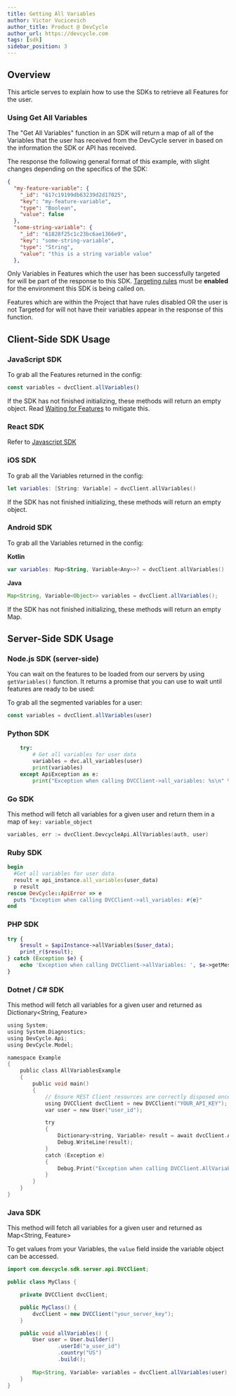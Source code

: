 ```yaml
---
title: Getting All Variables
author: Victor Vucicevich
author_title: Product @ DevCycle
author_url: https://devcycle.com
tags: [sdk]
sidebar_position: 3
---
```


## Overview

This article serves to explain how to use the SDKs to retrieve all Features for the user. 

### Using Get All Variables

The "Get All Variables" function in an SDK will return a map of all of the Variables that the user has received from the DevCycle server in based on the information the SDK or API has received. 

The response the following general format of this example, with slight changes depending on the specifics of the SDK:

```json
{
  "my-feature-variable": {
    "_id": "617c19199db63239d2d17025",
    "key": "my-feature-variable",
    "type": "Boolean",
    "value": false
  },
  "some-string-variable": {
    "_id": "61828f25c1c23bc6ae1366e9",
    "key": "some-string-variable",
    "type": "String",
    "value": "this is a string variable value"
  },
```

Only Variables in Features which the user has been successfully targeted for will be part of the response to this SDK. [Targeting rules](/docs/home/feature-management/features-and-variables/targeting-users) must be **enabled** for the environment this SDK is being called on.  

Features which are within the Project that have rules disabled OR the user is not Targeted for will not have their variables appear in the response of this function. 

## Client-Side SDK Usage

### **JavaScript SDK**

To grab all the Features returned in the config:

```js
const variables = dvcClient.allVariables()
```

If the SDK has not finished initializing, these methods will return an empty object. Read [Waiting for Features](/docs/sdk/client-side-sdks/javascript#waiting-for-features) to mitigate this.

### **React SDK**

Refer to [Javascript SDK](#javascript-sdk)

### **iOS SDK**

To grab all the Variables returned in the config:

```swift
let variables: [String: Variable] = dvcClient.allVariables()
```

If the SDK has not finished initializing, these methods will return an empty object.

### **Android SDK**

To grab all the Variables returned in the config:

**Kotlin**

```kotlin
var variables: Map<String, Variable<Any>>? = dvcClient.allVariables()
```

**Java**

```java
Map<String, Variable<Object>> variables = dvcClient.allVariables();
```

If the SDK has not finished initializing, these methods will return an empty Map.


## Server-Side SDK Usage

### **Node.js SDK (server-side)**

You can wait on the features to be loaded from our servers by using `getVariables()` function. It returns a promise that you can use to wait until features are ready to be used:

To grab all the segmented variables for a user:

```javascript
const variables = dvcClient.allVariables(user)
```


### **Python SDK**

```python
    try:
        # Get all variables for user data
        variables = dvc.all_variables(user)
        print(variables)
    except ApiException as e:
        print("Exception when calling DVCClient->all_variables: %s\n" % e)
```

### **Go SDK**

This method will fetch all variables for a given user and return them in a map of `key: variable_object`

```go
variables, err := dvcClient.DevcycleApi.AllVariables(auth, user)
```

### **Ruby SDK**

```ruby
begin
  #Get all variables for user data
  result = api_instance.all_variables(user_data)
  p result
rescue DevCycle::ApiError => e
  puts "Exception when calling DVCClient->all_variables: #{e}"
end
```

### **PHP SDK**

```php
try {
    $result = $apiInstance->allVariables($user_data);
    print_r($result);
} catch (Exception $e) {
    echo 'Exception when calling DVCClient->allVariables: ', $e->getMessage(), PHP_EOL;
}
```

### **Dotnet / C# SDK**

This method will fetch all variables for a given user and returned as Dictionary&lt;String, Feature&gt;

```c
using System;
using System.Diagnostics;
using DevCycle.Api;
using DevCycle.Model;

namespace Example
{
    public class AllVariablesExample
    {
        public void main()
        {
            // Ensure REST Client resources are correctly disposed once no longer required
            using DVCClient dvcClient = new DVCClient("YOUR_API_KEY");
            var user = new User("user_id"); 

            try
            {
                Dictionary<string, Variable> result = await dvcClient.AllVariablesAsync(user);
                Debug.WriteLine(result);
            }
            catch (Exception e)
            {
                Debug.Print("Exception when calling DVCClient.AllVariablesAsync: " + e.Message );
            }
        }
    }
}
```


### **Java SDK**

This method will fetch all variables for a given user and returned as Map&lt;String, Feature&gt;

To get values from your Variables, the `value` field inside the variable object can be accessed.


```java
import com.devcycle.sdk.server.api.DVCClient;

public class MyClass {

    private DVCClient dvcClient;

    public MyClass() {
        dvcClient = new DVCClient("your_server_key");
    }

    public void allVariables() {
        User user = User.builder()
                .userId("a_user_id")
                .country("US")
                .build();
        
        Map<String, Variable> variables = dvcClient.allVariables(user);
    }
}
```

